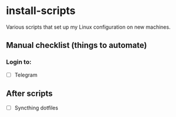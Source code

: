 # install-scripts
Various scripts that set up my Linux configuration on new machines.

## Manual checklist (things to automate)

### Login to:
- [ ] Telegram

## After scripts
- [ ] Syncthing dotfiles

